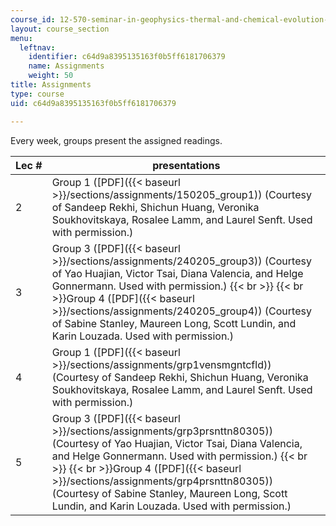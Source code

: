 ```yaml
---
course_id: 12-570-seminar-in-geophysics-thermal-and-chemical-evolution-of-the-earth-spring-2005
layout: course_section
menu:
  leftnav:
    identifier: c64d9a8395135163f0b5ff6181706379
    name: Assignments
    weight: 50
title: Assignments
type: course
uid: c64d9a8395135163f0b5ff6181706379

---
```


Every week, groups present the assigned readings.

| Lec # | presentations |
| --- | --- |
| 2 | Group 1 ([PDF]({{< baseurl >}}/sections/assignments/150205_group1)) (Courtesy of Sandeep Rekhi, Shichun Huang, Veronika Soukhovitskaya, Rosalee Lamm, and Laurel Senft. Used with permission.) |
| 3 | Group 3 ([PDF]({{< baseurl >}}/sections/assignments/240205_group3)) (Courtesy of Yao Huajian, Victor Tsai, Diana Valencia, and Helge Gonnermann. Used with permission.)  {{< br >}}  {{< br >}}Group 4 ([PDF]({{< baseurl >}}/sections/assignments/240205_group4)) (Courtesy of Sabine Stanley, Maureen Long, Scott Lundin, and Karin Louzada. Used with permission.) |
| 4 | Group 1 ([PDF]({{< baseurl >}}/sections/assignments/grp1vensmgntcfld)) (Courtesy of Sandeep Rekhi, Shichun Huang, Veronika Soukhovitskaya, Rosalee Lamm, and Laurel Senft. Used with permission.) |
| 5 | Group 3 ([PDF]({{< baseurl >}}/sections/assignments/grp3prsnttn80305)) (Courtesy of Yao Huajian, Victor Tsai, Diana Valencia, and Helge Gonnermann. Used with permission.)  {{< br >}}  {{< br >}}Group 4 ([PDF]({{< baseurl >}}/sections/assignments/grp4prsnttn80305)) (Courtesy of Sabine Stanley, Maureen Long, Scott Lundin, and Karin Louzada. Used with permission.)